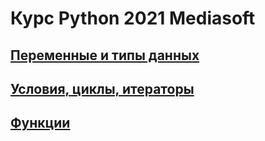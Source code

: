 # Курс Python 2021 Mediasoft

## [Переменные и типы данных](./1_types)
## [Условия, циклы, итераторы](./2_iterators)
## [Функции](./3_functions)